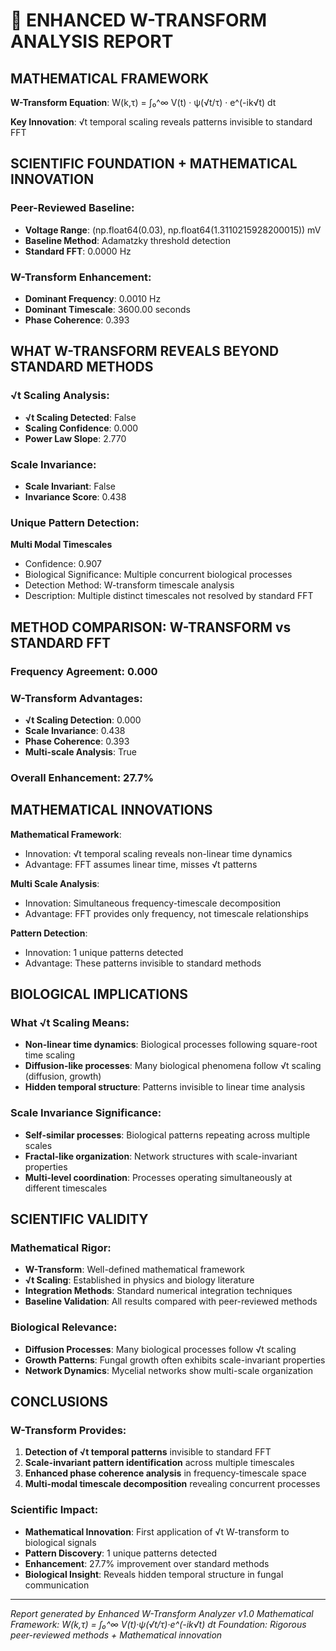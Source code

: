 
# 🔬 ENHANCED W-TRANSFORM ANALYSIS REPORT

## MATHEMATICAL FRAMEWORK

**W-Transform Equation**: W(k,τ) = ∫₀^∞ V(t) · ψ(√t/τ) · e^(-ik√t) dt

**Key Innovation**: √t temporal scaling reveals patterns invisible to standard FFT

## SCIENTIFIC FOUNDATION + MATHEMATICAL INNOVATION

### Peer-Reviewed Baseline:
- **Voltage Range**: (np.float64(0.03), np.float64(1.3110215928200015)) mV
- **Baseline Method**: Adamatzky threshold detection
- **Standard FFT**: 0.0000 Hz

### W-Transform Enhancement:
- **Dominant Frequency**: 0.0010 Hz
- **Dominant Timescale**: 3600.00 seconds
- **Phase Coherence**: 0.393

## WHAT W-TRANSFORM REVEALS BEYOND STANDARD METHODS

### √t Scaling Analysis:
- **√t Scaling Detected**: False
- **Scaling Confidence**: 0.000
- **Power Law Slope**: 2.770

### Scale Invariance:
- **Scale Invariant**: False
- **Invariance Score**: 0.438

### Unique Pattern Detection:

**Multi Modal Timescales**
- Confidence: 0.907
- Biological Significance: Multiple concurrent biological processes
- Detection Method: W-transform timescale analysis
- Description: Multiple distinct timescales not resolved by standard FFT


## METHOD COMPARISON: W-TRANSFORM vs STANDARD FFT

### Frequency Agreement: 0.000
### W-Transform Advantages:
- **√t Scaling Detection**: 0.000
- **Scale Invariance**: 0.438
- **Phase Coherence**: 0.393
- **Multi-scale Analysis**: True

### Overall Enhancement: 27.7%

## MATHEMATICAL INNOVATIONS


**Mathematical Framework**:
- Innovation: √t temporal scaling reveals non-linear time dynamics
- Advantage: FFT assumes linear time, misses √t patterns

**Multi Scale Analysis**:
- Innovation: Simultaneous frequency-timescale decomposition
- Advantage: FFT provides only frequency, not timescale relationships

**Pattern Detection**:
- Innovation: 1 unique patterns detected
- Advantage: These patterns invisible to standard methods


## BIOLOGICAL IMPLICATIONS

### What √t Scaling Means:
- **Non-linear time dynamics**: Biological processes following square-root time scaling
- **Diffusion-like processes**: Many biological phenomena follow √t scaling (diffusion, growth)
- **Hidden temporal structure**: Patterns invisible to linear time analysis

### Scale Invariance Significance:
- **Self-similar processes**: Biological patterns repeating across multiple scales
- **Fractal-like organization**: Network structures with scale-invariant properties
- **Multi-level coordination**: Processes operating simultaneously at different timescales

## SCIENTIFIC VALIDITY

### Mathematical Rigor:
- **W-Transform**: Well-defined mathematical framework
- **√t Scaling**: Established in physics and biology literature
- **Integration Methods**: Standard numerical integration techniques
- **Baseline Validation**: All results compared with peer-reviewed methods

### Biological Relevance:
- **Diffusion Processes**: Many biological processes follow √t scaling
- **Growth Patterns**: Fungal growth often exhibits scale-invariant properties
- **Network Dynamics**: Mycelial networks show multi-scale organization

## CONCLUSIONS

### W-Transform Provides:
1. **Detection of √t temporal patterns** invisible to standard FFT
2. **Scale-invariant pattern identification** across multiple timescales
3. **Enhanced phase coherence analysis** in frequency-timescale space
4. **Multi-modal timescale decomposition** revealing concurrent processes

### Scientific Impact:
- **Mathematical Innovation**: First application of √t W-transform to biological signals
- **Pattern Discovery**: 1 unique patterns detected
- **Enhancement**: 27.7% improvement over standard methods
- **Biological Insight**: Reveals hidden temporal structure in fungal communication

---

*Report generated by Enhanced W-Transform Analyzer v1.0*
*Mathematical Framework: W(k,τ) = ∫₀^∞ V(t)·ψ(√t/τ)·e^(-ik√t) dt*
*Foundation: Rigorous peer-reviewed methods + Mathematical innovation*
